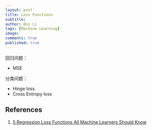 ```yaml
---
layout: post
title: Loss Functions
subtitle:
author: Bin Li
tags: [Machine Learning]
image: 
comments: true
published: true
---
```


回归问题：
* MSE

分类问题：
* Hinge loss
* Cross Entropy loss



## References
1. [5 Regression Loss Functions All Machine Learners Should Know](https://heartbeat.fritz.ai/5-regression-loss-functions-all-machine-learners-should-know-4fb140e9d4b0)